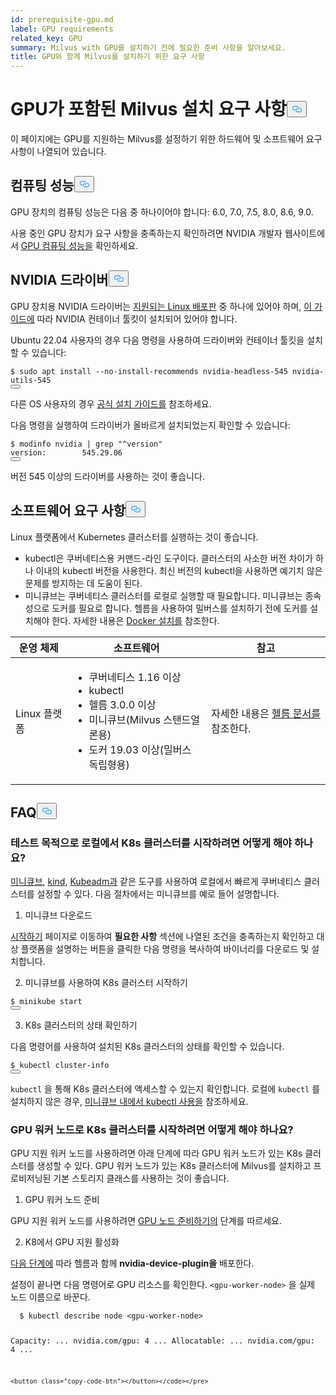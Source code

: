 ```yaml
---
id: prerequisite-gpu.md
label: GPU requirements
related_key: GPU
summary: Milvus with GPU를 설치하기 전에 필요한 준비 사항을 알아보세요.
title: GPU와 함께 Milvus를 설치하기 위한 요구 사항
---
```

<h1 id="Requirements-for-Installing-Milvus-with-GPU" class="common-anchor-header">GPU가 포함된 Milvus 설치 요구 사항<button data-href="#Requirements-for-Installing-Milvus-with-GPU" class="anchor-icon" translate="no">
      <svg translate="no"
        aria-hidden="true"
        focusable="false"
        height="20"
        version="1.1"
        viewBox="0 0 16 16"
        width="16"
      >
        <path
          fill="#0092E4"
          fill-rule="evenodd"
          d="M4 9h1v1H4c-1.5 0-3-1.69-3-3.5S2.55 3 4 3h4c1.45 0 3 1.69 3 3.5 0 1.41-.91 2.72-2 3.25V8.59c.58-.45 1-1.27 1-2.09C10 5.22 8.98 4 8 4H4c-.98 0-2 1.22-2 2.5S3 9 4 9zm9-3h-1v1h1c1 0 2 1.22 2 2.5S13.98 12 13 12H9c-.98 0-2-1.22-2-2.5 0-.83.42-1.64 1-2.09V6.25c-1.09.53-2 1.84-2 3.25C6 11.31 7.55 13 9 13h4c1.45 0 3-1.69 3-3.5S14.5 6 13 6z"
        ></path>
      </svg>
    </button></h1><p>이 페이지에는 GPU를 지원하는 Milvus를 설정하기 위한 하드웨어 및 소프트웨어 요구 사항이 나열되어 있습니다.</p>
<h2 id="Compute-capability" class="common-anchor-header">컴퓨팅 성능<button data-href="#Compute-capability" class="anchor-icon" translate="no">
      <svg translate="no"
        aria-hidden="true"
        focusable="false"
        height="20"
        version="1.1"
        viewBox="0 0 16 16"
        width="16"
      >
        <path
          fill="#0092E4"
          fill-rule="evenodd"
          d="M4 9h1v1H4c-1.5 0-3-1.69-3-3.5S2.55 3 4 3h4c1.45 0 3 1.69 3 3.5 0 1.41-.91 2.72-2 3.25V8.59c.58-.45 1-1.27 1-2.09C10 5.22 8.98 4 8 4H4c-.98 0-2 1.22-2 2.5S3 9 4 9zm9-3h-1v1h1c1 0 2 1.22 2 2.5S13.98 12 13 12H9c-.98 0-2-1.22-2-2.5 0-.83.42-1.64 1-2.09V6.25c-1.09.53-2 1.84-2 3.25C6 11.31 7.55 13 9 13h4c1.45 0 3-1.69 3-3.5S14.5 6 13 6z"
        ></path>
      </svg>
    </button></h2><p>GPU 장치의 컴퓨팅 성능은 다음 중 하나이어야 합니다: 6.0, 7.0, 7.5, 8.0, 8.6, 9.0.</p>
<p>사용 중인 GPU 장치가 요구 사항을 충족하는지 확인하려면 NVIDIA 개발자 웹사이트에서 <a href="https://developer.nvidia.com/cuda-gpus">GPU 컴퓨팅 성능을</a> 확인하세요.</p>
<h2 id="NVIDIA-driver" class="common-anchor-header">NVIDIA 드라이버<button data-href="#NVIDIA-driver" class="anchor-icon" translate="no">
      <svg translate="no"
        aria-hidden="true"
        focusable="false"
        height="20"
        version="1.1"
        viewBox="0 0 16 16"
        width="16"
      >
        <path
          fill="#0092E4"
          fill-rule="evenodd"
          d="M4 9h1v1H4c-1.5 0-3-1.69-3-3.5S2.55 3 4 3h4c1.45 0 3 1.69 3 3.5 0 1.41-.91 2.72-2 3.25V8.59c.58-.45 1-1.27 1-2.09C10 5.22 8.98 4 8 4H4c-.98 0-2 1.22-2 2.5S3 9 4 9zm9-3h-1v1h1c1 0 2 1.22 2 2.5S13.98 12 13 12H9c-.98 0-2-1.22-2-2.5 0-.83.42-1.64 1-2.09V6.25c-1.09.53-2 1.84-2 3.25C6 11.31 7.55 13 9 13h4c1.45 0 3-1.69 3-3.5S14.5 6 13 6z"
        ></path>
      </svg>
    </button></h2><p>GPU 장치용 NVIDIA 드라이버는 <a href="https://docs.nvidia.com/datacenter/cloud-native/container-toolkit/latest/install-guide.html#linux-distributions">지원되는 Linux 배포판</a> 중 하나에 있어야 하며, <a href="https://docs.nvidia.com/datacenter/cloud-native/container-toolkit/latest/install-guide.html">이 가이드에</a> 따라 NVIDIA 컨테이너 툴킷이 설치되어 있어야 합니다.</p>
<p>Ubuntu 22.04 사용자의 경우 다음 명령을 사용하여 드라이버와 컨테이너 툴킷을 설치할 수 있습니다:</p>
<pre><code translate="no" class="language-shell">$ <span class="hljs-built_in">sudo</span> apt install --no-install-recommends nvidia-headless-545 nvidia-utils-545
<button class="copy-code-btn"></button></code></pre>
<p>다른 OS 사용자의 경우 <a href="https://docs.nvidia.com/datacenter/cloud-native/container-toolkit/install-guide.html#installing-on-ubuntu-and-debian">공식 설치 가이드를</a> 참조하세요.</p>
<p>다음 명령을 실행하여 드라이버가 올바르게 설치되었는지 확인할 수 있습니다:</p>
<pre><code translate="no" class="language-shell">$ modinfo nvidia | grep <span class="hljs-string">&quot;^version&quot;</span>
<span class="hljs-attr">version</span>:        <span class="hljs-number">545.29</span><span class="hljs-number">.06</span>
<button class="copy-code-btn"></button></code></pre>
<p>버전 545 이상의 드라이버를 사용하는 것이 좋습니다.</p>
<h2 id="Software-requirements" class="common-anchor-header">소프트웨어 요구 사항<button data-href="#Software-requirements" class="anchor-icon" translate="no">
      <svg translate="no"
        aria-hidden="true"
        focusable="false"
        height="20"
        version="1.1"
        viewBox="0 0 16 16"
        width="16"
      >
        <path
          fill="#0092E4"
          fill-rule="evenodd"
          d="M4 9h1v1H4c-1.5 0-3-1.69-3-3.5S2.55 3 4 3h4c1.45 0 3 1.69 3 3.5 0 1.41-.91 2.72-2 3.25V8.59c.58-.45 1-1.27 1-2.09C10 5.22 8.98 4 8 4H4c-.98 0-2 1.22-2 2.5S3 9 4 9zm9-3h-1v1h1c1 0 2 1.22 2 2.5S13.98 12 13 12H9c-.98 0-2-1.22-2-2.5 0-.83.42-1.64 1-2.09V6.25c-1.09.53-2 1.84-2 3.25C6 11.31 7.55 13 9 13h4c1.45 0 3-1.69 3-3.5S14.5 6 13 6z"
        ></path>
      </svg>
    </button></h2><p>Linux 플랫폼에서 Kubernetes 클러스터를 실행하는 것이 좋습니다.</p>
<ul>
<li>kubectl은 쿠버네티스용 커맨드-라인 도구이다. 클러스터의 사소한 버전 차이가 하나 이내의 kubectl 버전을 사용한다. 최신 버전의 kubectl을 사용하면 예기치 않은 문제를 방지하는 데 도움이 된다.</li>
<li>미니큐브는 쿠버네티스 클러스터를 로컬로 실행할 때 필요합니다. 미니큐브는 종속성으로 도커를 필요로 합니다. 헬름을 사용하여 밀버스를 설치하기 전에 도커를 설치해야 한다. 자세한 내용은 <a href="https://docs.docker.com/get-docker">Docker 설치를</a> 참조한다.</li>
</ul>
<table>
<thead>
<tr><th>운영 체제</th><th>소프트웨어</th><th>참고</th></tr>
</thead>
<tbody>
<tr><td>Linux 플랫폼</td><td><ul><li>쿠버네티스 1.16 이상</li><li>kubectl</li><li>헬름 3.0.0 이상</li><li>미니큐브(Milvus 스탠드얼론용)</li><li>도커 19.03 이상(밀버스 독립형용)</li></ul></td><td>자세한 내용은 <a href="https://helm.sh/docs/">헬름 문서를</a> 참조한다.</td></tr>
</tbody>
</table>
<h2 id="FAQs" class="common-anchor-header">FAQ<button data-href="#FAQs" class="anchor-icon" translate="no">
      <svg translate="no"
        aria-hidden="true"
        focusable="false"
        height="20"
        version="1.1"
        viewBox="0 0 16 16"
        width="16"
      >
        <path
          fill="#0092E4"
          fill-rule="evenodd"
          d="M4 9h1v1H4c-1.5 0-3-1.69-3-3.5S2.55 3 4 3h4c1.45 0 3 1.69 3 3.5 0 1.41-.91 2.72-2 3.25V8.59c.58-.45 1-1.27 1-2.09C10 5.22 8.98 4 8 4H4c-.98 0-2 1.22-2 2.5S3 9 4 9zm9-3h-1v1h1c1 0 2 1.22 2 2.5S13.98 12 13 12H9c-.98 0-2-1.22-2-2.5 0-.83.42-1.64 1-2.09V6.25c-1.09.53-2 1.84-2 3.25C6 11.31 7.55 13 9 13h4c1.45 0 3-1.69 3-3.5S14.5 6 13 6z"
        ></path>
      </svg>
    </button></h2><h3 id="How-can-I-start-a-K8s-cluster-locally-for-test-purposes" class="common-anchor-header">테스트 목적으로 로컬에서 K8s 클러스터를 시작하려면 어떻게 해야 하나요?</h3><p><a href="https://minikube.sigs.k8s.io/docs/">미니큐브</a>, <a href="https://kind.sigs.k8s.io/">kind</a>, <a href="https://kubernetes.io/docs/reference/setup-tools/kubeadm/">Kubeadm과</a> 같은 도구를 사용하여 로컬에서 빠르게 쿠버네티스 클러스터를 설정할 수 있다. 다음 절차에서는 미니큐브를 예로 들어 설명합니다.</p>
<ol>
<li>미니큐브 다운로드</li>
</ol>
<p><a href="https://minikube.sigs.k8s.io/docs/start/">시작하기</a> 페이지로 이동하여 <strong>필요한 사항</strong> 섹션에 나열된 조건을 충족하는지 확인하고 대상 플랫폼을 설명하는 버튼을 클릭한 다음 명령을 복사하여 바이너리를 다운로드 및 설치합니다.</p>
<ol start="2">
<li>미니큐브를 사용하여 K8s 클러스터 시작하기</li>
</ol>
<pre><code translate="no" class="language-shell">$ minikube start
<button class="copy-code-btn"></button></code></pre>
<ol start="3">
<li>K8s 클러스터의 상태 확인하기</li>
</ol>
<p>다음 명령어를 사용하여 설치된 K8s 클러스터의 상태를 확인할 수 있습니다.</p>
<pre><code translate="no" class="language-shell">$ kubectl cluster-info
<button class="copy-code-btn"></button></code></pre>
<div class="alert note">
<p><code translate="no">kubectl</code> 을 통해 K8s 클러스터에 액세스할 수 있는지 확인합니다. 로컬에 <code translate="no">kubectl</code> 를 설치하지 않은 경우, <a href="https://minikube.sigs.k8s.io/docs/handbook/kubectl/">미니큐브 내에서 kubectl 사용을</a> 참조하세요.</p>
</div>
<h3 id="How-can-I-start-a-K8s-cluster-with-GPU-worker-nodes" class="common-anchor-header">GPU 워커 노드로 K8s 클러스터를 시작하려면 어떻게 해야 하나요?</h3><p>GPU 지원 워커 노드를 사용하려면 아래 단계에 따라 GPU 워커 노드가 있는 K8s 클러스터를 생성할 수 있다. GPU 워커 노드가 있는 K8s 클러스터에 Milvus를 설치하고 프로비저닝된 기본 스토리지 클래스를 사용하는 것이 좋습니다.</p>
<ol>
<li>GPU 워커 노드 준비</li>
</ol>
<p>GPU 지원 워커 노드를 사용하려면 <a href="https://gitlab.com/nvidia/kubernetes/device-plugin/-/blob/main/README.md#preparing-your-gpu-nodes">GPU 노드 준비하기의</a> 단계를 따르세요.</p>
<ol start="2">
<li>K8에서 GPU 지원 활성화</li>
</ol>
<p><a href="https://gitlab.com/nvidia/kubernetes/device-plugin/-/blob/main/README.md#deployment-via-helm">다음 단계에</a> 따라 헬름과 함께 <strong>nvidia-device-plugin을</strong> 배포한다.</p>
<p>설정이 끝나면 다음 명령어로 GPU 리소스를 확인한다. <code translate="no">&lt;gpu-worker-node&gt;</code> 을 실제 노드 이름으로 바꾼다.</p>
<pre><code translate="no" class="language-shell">  $ kubectl describe node &lt;gpu-worker-node&gt;

  Capacity:
  ...
  nvidia.com/gpu:     4
  ...
  Allocatable:
  ...
  nvidia.com/gpu:     4
  ...
  ```  
<button class="copy-code-btn"></button></code></pre>

